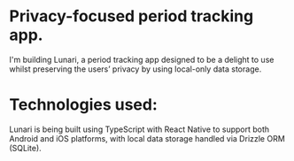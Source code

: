 # Privacy-focused period tracking app.

I'm building Lunari, a period tracking app designed to be a delight to use whilst preserving the users’ privacy by using local-only data storage. 

# Technologies used:
Lunari is being built using TypeScript with React Native to support both Android and iOS platforms, with local data storage handled via Drizzle ORM (SQLite).

